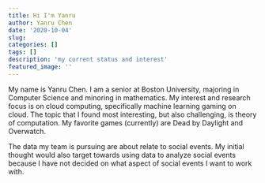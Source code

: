 ```yaml
---
title: Hi I'm Yanru
author: Yanru Chen
date: '2020-10-04'
slug: 
categories: []
tags: []
description: 'my current status and interest'
featured_image: ''
---
```

My name is Yanru Chen. I am a senior at Boston University, majoring in Computer Science and minoring in mathematics. My interest and research focus is on cloud computing, specifically machine learning gaming on cloud. The topic that I found most interesting, but also challenging, is theory of computation. My favorite games (currently) are Dead by Daylight and Overwatch.

The data my team is pursuing are about relate to social events. My initial thought would also target towards using data to analyze social events because I have not decided on what aspect of social events I want to work with.